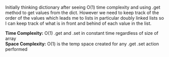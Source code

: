 
Initially thinking dictionary after seeing O(1) time complexity and using .get method to get values from the dict.
However we need to keep track of the order of the values which leads me to lists in particular doubly linked lists so
I can keep track of what is in front and behind of each value in the list.<br/>

**Time Complexity:** O(1) .get and .set in constant time regardless of size of array<br/>
**Space Complexity:** O(1) is the temp space created for any .get .set action performed